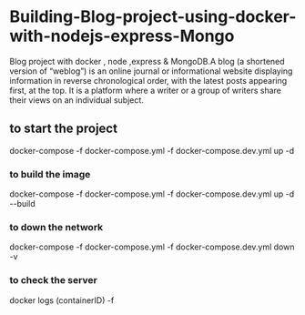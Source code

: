 # Building-Blog-project-using-docker-with-nodejs-express-Mongo
Blog project with docker , node ,express &amp; MongoDB.A blog (a shortened version of “weblog”) is an online journal or informational website displaying information in reverse chronological order, with the latest posts appearing first, at the top. It is a platform where a writer or a group of writers share their views on an individual subject.


## to start the project 
docker-compose -f docker-compose.yml -f docker-compose.dev.yml up -d 

### to build the image

docker-compose -f docker-compose.yml -f docker-compose.dev.yml up -d --build

### to down the network

docker-compose -f docker-compose.yml -f docker-compose.dev.yml down -v

### to check the server
 docker logs (containerID) -f
